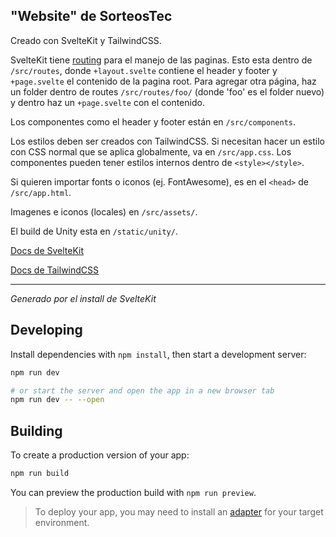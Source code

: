 ## "Website" de SorteosTec

Creado con SvelteKit y TailwindCSS.

SvelteKit tiene [routing](https://kit.svelte.dev/docs/routing) para el manejo de las paginas.
Esto esta dentro de `/src/routes`, donde `+layout.svelte` contiene el header y footer y `+page.svelte` el contenido de la pagina root. Para agregar otra página, haz un folder dentro de routes `/src/routes/foo/` (donde 'foo' es el folder nuevo) y dentro haz un `+page.svelte` con el contenido.

Los componentes como el header y footer están en `/src/components`.

Los estilos deben ser creados con TailwindCSS. Si necesitan hacer un estilo con CSS normal que se aplica globalmente, va en `/src/app.css`. Los componentes pueden tener estilos internos dentro de `<style></style>`.

Si quieren importar fonts o iconos (ej. FontAwesome), es en el `<head>` de `/src/app.html`.

Imagenes e iconos (locales) en `/src/assets/`.

El build de Unity esta en `/static/unity/`.

[Docs de SvelteKit](https://kit.svelte.dev/docs/project-structure)

[Docs de TailwindCSS](https://tailwindcss.com/docs/utility-first)

---

_Generado por el install de SvelteKit_

## Developing

Install dependencies with `npm install`, then start a development server:

```bash
npm run dev

# or start the server and open the app in a new browser tab
npm run dev -- --open
```

## Building

To create a production version of your app:

```bash
npm run build
```

You can preview the production build with `npm run preview`.

> To deploy your app, you may need to install an [adapter](https://kit.svelte.dev/docs/adapters) for your target environment.

